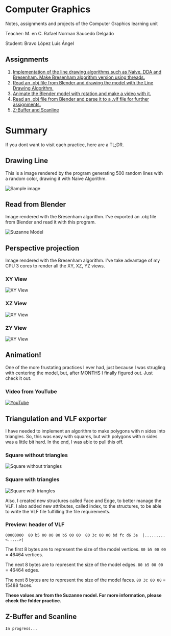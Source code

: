# Computer Graphics
Notes, assignments and projects of the Computer Graphics learning unit

Teacher: M. en C. Rafael Norman Saucedo Delgado

Student: Bravo López Luis Ángel

## Assignments
1. [Implementation of the line drawing algorithms such as Naive, DDA and Bresenham. Make Bresenham algorithm version using threads.](https://github.com/pekochu/computer-graphics-isc/tree/main/practices/Drawing%20Line)
2. [Read an .obj file from Blender and drawing the model with the Line Drawing Algorithm.](https://github.com/pekochu/computer-graphics-isc/tree/main/practices/Reading%20Blender%20Objects)
3. [Animate the Blender model with rotation and make a video with it.](https://github.com/pekochu/computer-graphics-isc/tree/main/practices/Orthogonal%20Projection)
4. [Read an .obj file from Blender and parse it to a .vlf file for further assignments.](https://github.com/pekochu/computer-graphics-isc/tree/main/practices/Orthogonal%20Animation)
5. [Z-Buffer and Scanline](https://github.com/pekochu/computer-graphics-isc/tree/main/practices/ZBuffer)

# Summary
If you dont want to visit each practice, here are a TL;DR.
## Drawing Line
This is a image rendered by the program generating 500 random lines with a random color, drawing it with Naive Algorithm.

![Sample image](./practices/Drawing%20Line/sample.jpg)

## Read from Blender
Image rendered with the Bresenham algorithm. I've exported an .obj file from Blender and read it with this program.

![Suzanne Model](./practices/Reading%20Blender%20Objects/Monkey.png)

## Perspective projection
Image rendered with the Bresenham algorithm. I've take advantage of my CPU 3 cores to render all the XY, XZ, YZ views.

### XY View
![XY View](./practices/Orthogonal%20Projection/XYView.ppm.png)

### XZ View
![XY View](./practices/Orthogonal%20Projection/XZView.ppm.png)

### ZY View
![XY View](./practices/Orthogonal%20Projection/ZYView.ppm.png)

## Animation!
One of the more frustating practices I ever had, just because I was strugling with centering the model, but, after MONTHS I finally figured out. Just check it out.

### Video from YouTube
[![YouTube](https://img.youtube.com/vi/c3h0p4jMf9U/0.jpg)](https://www.youtube.com/watch?v=c3h0p4jMf9U)

## Triangulation and VLF exporter

I have needed to implement an algorithm to make polygons with n sides into triangles. So, this was easy with squares, but with polygons with n sides was a little bit hard. In the end, I was able to pull this off.

### Square without triangles
![Square without triangles](./practices/VLF%20Parser/CubeWithoutTriangles.png)

### Square with triangles
![Square with triangles](./practices/VLF%20Parser/CubeWithoutTriangles.png)

Also, I created new structures called Face and Edge, to better manage the VLF. I also added new attributes, called index, to the structures, to be able to write the VLF file fulfilling the file requirements.

### Preview: header of VLF

```
00000000  80 b5 00 00 80 b5 00 00  80 3c 00 00 bd fc d6 3e  |.........<.....>|
```
The first 8 bytes are to represent the size of the model vertices. `` 80 b5 00 00 `` = 46464 vertices. 

The next 8 bytes are to represent the size of the model edges. `` 80 b5 00 00 `` = 46464 edges. 

The next 8 bytes are to represent the size of the model faces. `` 80 3c 00 00 `` = 15488 faces. 

**These values are from the Suzanne model. For more information, please check the folder practice.**

## Z-Buffer and Scanline

``In progress...``
